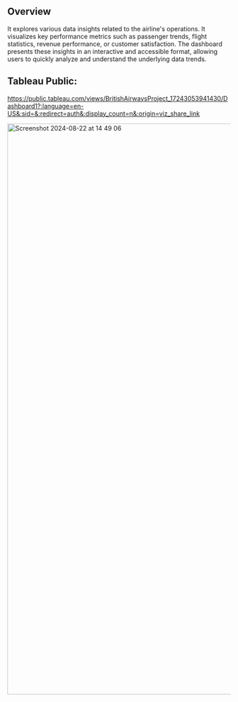## Overview
It explores various data insights related to the airline's operations. It visualizes key performance metrics such as passenger trends, flight statistics, revenue performance, or customer satisfaction. The dashboard presents these insights in an interactive and accessible format, allowing users to quickly analyze and understand the underlying data trends.

## Tableau Public:
https://public.tableau.com/views/BritishAirwaysProject_17243053941430/Dashboard1?:language=en-US&:sid=&:redirect=auth&:display_count=n&:origin=viz_share_link

<img width="1287" alt="Screenshot 2024-08-22 at 14 49 06" src="https://github.com/user-attachments/assets/9e99a13d-c24e-4a5f-8c24-07923b21d58c">
